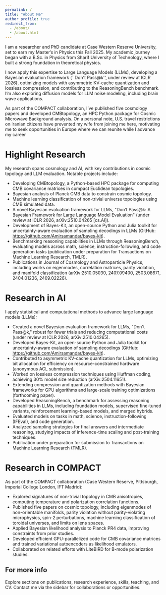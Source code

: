 ```yaml
---
permalink: /
title: "About Me"
author_profile: true
redirect_from: 
  - /about/
  - /about.html
---
```

I am a researcher and PhD candidate at Case Western Reserve University, set to earn my Master’s in Physics this Fall 2025. My academic journey began with a B.Sc. in Physics from Sharif University of Technology, where I built a strong foundation in theoretical physics.

I now apply this expertise to Large Language Models (LLMs), developing a Bayesian evaluation framework (``Don't Pass@$k$'', under review at ICLR 2026), optimizing models with asymmetric KV-cache quantization and lossless compression, and contributing to the ReasoningBench benchmark. I’m also exploring diffusion models for LLM noise modeling, including brain wave applications.

As part of the COMPACT collaboration, I’ve published five cosmology papers and developed CMBtopology, an HPC Python package for Cosmic Microwave Background analysis. On a personal note, U.S. travel restrictions on Iranian citizens have prevented my wife from joining me here, motivating me to seek opportunities in Europe where we can reunite while I advance my career

Highlight Research
======
My research spans cosmology and AI, with key contributions in cosmic topology and LLM evaluation. Notable projects include:

- Developing CMBtopology, a Python-based HPC package for computing CMB covariance matrices in compact Euclidean topologies.
- Bayesian analysis of Planck CMB data to constrain cosmic topology.
- Machine learning classification of non-trivial universe topologies using CMB simulated data.
- A novel Bayesian evaluation framework for LLMs, "Don’t Pass@k: A Bayesian Framework for Large Language Model Evaluation" (under review at ICLR 2026, arXiv:2510.04265 [cs.AI]).
- Development of Bayes-Kit, an open-source Python and Julia toolkit for uncertainty-aware evaluation of sampling decodings in LLMs (GitHub: https://github.com/Amirsamandar/bayes-kit).
- Benchmarking reasoning capabilities in LLMs through ReasoningBench, evaluating models across math, science, instruction-following, and code generation tasks (publication under preparation for Transactions on Machine Learning Research, TMLR).
- Publications in Journal of Cosmology and Astroparticle Physics, including works on eigenmodes, correlation matrices, parity violation, and manifold classification (arXiv:2510.05030, 2407.09400, 2503.08671, 2404.01236, 2409.02226).

Research in AI
======
I apply statistical and computational methods to advance large language models (LLMs):
- Created a novel Bayesian evaluation framework for LLMs, "Don't Pass@k," robust for fewer trials and reducing computational costs (under review at ICLR 2026, arXiv:2510.04265).
- Developed Bayes-Kit, an open-source Python and Julia toolkit for uncertainty-aware evaluation of sampling decodings (GitHub: https://github.com/Amirsamandar/bayes-kit).
- Contributed to asymmetric KV-cache quantization for LLMs, optimizing bit allocation for efficiency on resource-constrained hardware (anonymous ACL submission).
- Worked on lossless compression techniques using Huffman coding, achieving 30% model size reduction (arXiv:2504.11651).
- Extending compression and quantization methods with Bayesian frameworks for GPU algorithms and large-scale training optimizations (forthcoming paper).
- Developed ReasoningBench, a benchmark for assessing reasoning capabilities in LLMs, including foundation models, supervised fine-tuned variants, reinforcement learning-based models, and merged hybrids.
- Evaluated models on tasks in math, science, instruction-following (IFEval), and code generation.
- Analyzed sampling strategies for final answers and intermediate reasoning, studying impacts of inference-time scaling and post-training techniques.
- Publication under preparation for submission to Transactions on Machine Learning Research (TMLR).

Research in COMPACT
======
As part of the COMPACT collaboration (Case Western Reserve, Pittsburgh, Imperial College London, IFT Madrid):
- Explored signatures of non-trivial topology in CMB anisotropies, computing temperature and polarization correlation functions.
- Published five papers on cosmic topology, including eigenmodes of non-orientable manifolds, parity violation without parity-violating microphysics, spin-2 perturbations, machine learning classification of toroidal universes, and limits on lens spaces.
- Applied Bayesian likelihood analysis to Planck PR4 data, improving constraints from prior studies.
- Developed efficient GPU-parallelized code for CMB covariance matrices and trained variational autoencoders as likelihood emulators.
- Collaborated on related efforts with LiteBIRD for B-mode polarization studies.


For more info
------
Explore sections on publications, research experience, skills, teaching, and CV. Contact me via the sidebar for collaborations or opportunities.
